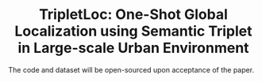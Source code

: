 # <center> TripletLoc: One-Shot Global Localization using Semantic Triplet in Large-scale Urban Environment </center>

The code and dataset will be open-sourced upon acceptance of the paper.
